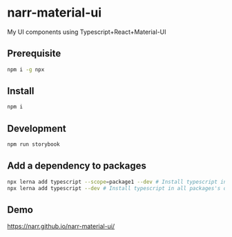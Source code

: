# narr-material-ui

My UI components using Typescript+React+Material-UI

## Prerequisite

```sh
npm i -g npx
```

## Install

```sh
npm i
```

## Development

```sh
npm run storybook
```

## Add a dependency to packages

```sh
npx lerna add typescript --scope=package1 --dev # Install typescript in package1's devDependencies
npx lerna add typescript --dev # Install typescript in all packages's devDependencies
```

## Demo

https://narr.github.io/narr-material-ui/
